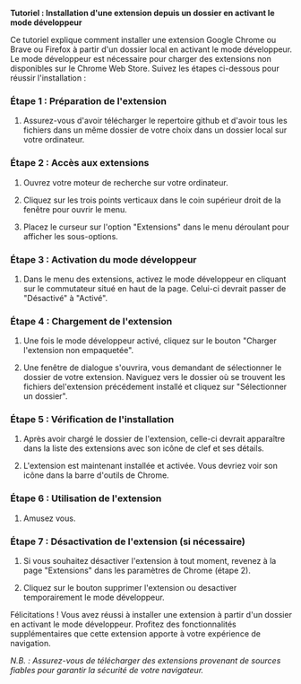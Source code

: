 **Tutoriel : Installation d'une extension depuis un dossier en activant le mode développeur**

Ce tutoriel explique comment installer une extension Google Chrome ou Brave ou Firefox à partir d'un dossier local en activant le mode développeur. Le mode développeur est nécessaire pour charger des extensions non disponibles sur le Chrome Web Store. Suivez les étapes ci-dessous pour réussir l'installation :

### Étape 1 : Préparation de l'extension

1. Assurez-vous d'avoir télécharger le repertoire github et d'avoir tous les fichiers dans un même dossier de votre choix dans un dossier local sur votre ordinateur.

### Étape 2 : Accès aux extensions

1. Ouvrez votre moteur de recherche sur votre ordinateur.

2. Cliquez sur les trois points verticaux dans le coin supérieur droit de la fenêtre pour ouvrir le menu.

3. Placez le curseur sur l'option "Extensions" dans le menu déroulant pour afficher les sous-options.

### Étape 3 : Activation du mode développeur

1. Dans le menu des extensions, activez le mode développeur en cliquant sur le commutateur situé en haut de la page. Celui-ci devrait passer de "Désactivé" à "Activé".

### Étape 4 : Chargement de l'extension

1. Une fois le mode développeur activé, cliquez sur le bouton "Charger l'extension non empaquetée".

2. Une fenêtre de dialogue s'ouvrira, vous demandant de sélectionner le dossier de votre extension. Naviguez vers le dossier où se trouvent les fichiers del'extension précédement installé et cliquez sur "Sélectionner un dossier".

### Étape 5 : Vérification de l'installation

1. Après avoir chargé le dossier de l'extension, celle-ci devrait apparaître dans la liste des extensions avec son icône de clef et ses détails.

2. L'extension est maintenant installée et activée. Vous devriez voir son icône dans la barre d'outils de Chrome.

### Étape 6 : Utilisation de l'extension

1. Amusez vous.

### Étape 7 : Désactivation de l'extension (si nécessaire)

1. Si vous souhaitez désactiver l'extension à tout moment, revenez à la page "Extensions" dans les paramètres de Chrome (étape 2).

2. Cliquez sur le bouton supprimer l'extension ou desactiver temporairement le mode développeur.



Félicitations ! Vous avez réussi à installer une extension à partir d'un dossier en activant le mode développeur. Profitez des fonctionnalités supplémentaires que cette extension apporte à votre expérience de navigation.

*N.B. : Assurez-vous de télécharger des extensions provenant de sources fiables pour garantir la sécurité de votre navigateur.*